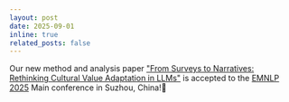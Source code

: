 ```yaml
---
layout: post
date: 2025-09-01
inline: true
related_posts: false
---
```


Our new method and analysis paper ["From Surveys to Narratives: Rethinking Cultural Value Adaptation in LLMs"](https://arxiv.org/pdf/2505.16408?) is accepted to the [EMNLP 2025](https://2025.emnlp.org/) Main conference in Suzhou, China!🎉